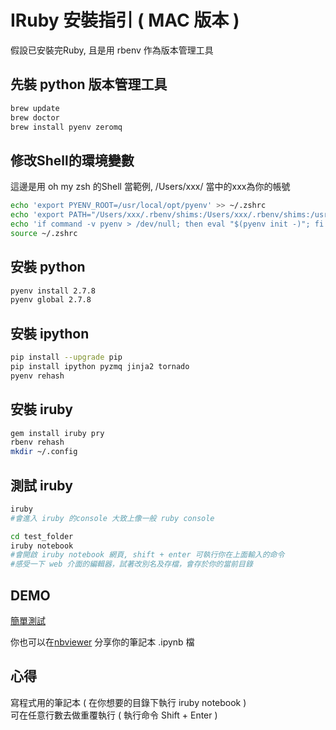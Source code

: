 # IRuby 安裝指引 ( MAC 版本 )
假設已安裝完Ruby, 且是用 rbenv 作為版本管理工具

先裝 python 版本管理工具
--

```sh
brew update
brew doctor
brew install pyenv zeromq
```

修改Shell的環境變數
--
這邊是用 oh my zsh 的Shell 當範例, /Users/xxx/ 當中的xxx為你的帳號

```sh
echo 'export PYENV_ROOT=/usr/local/opt/pyenv' >> ~/.zshrc
echo 'export PATH="/Users/xxx/.rbenv/shims:/Users/xxx/.rbenv/shims:/usr/local/bin:/usr/sbin:/usr/bin:/sbin:/bin:PYENV_ROOT/bin:$PATH"' >> ~/.zshrc
echo 'if command -v pyenv > /dev/null; then eval "$(pyenv init -)"; fi' >> ~/.zshrc
source ~/.zshrc
```

安裝 python
--

```sh
pyenv install 2.7.8
pyenv global 2.7.8
```

安裝 ipython
--

```sh
pip install --upgrade pip
pip install ipython pyzmq jinja2 tornado
pyenv rehash
```

安裝 iruby
--

```sh
gem install iruby pry
rbenv rehash
mkdir ~/.config
```

測試 iruby
--

```sh
iruby
#會進入 iruby 的console 大致上像一般 ruby console
```

```sh
cd test_folder
iruby notebook
#會開啟 iruby notebook 網頁, shift + enter 可執行你在上面輸入的命令
#感受一下 web 介面的編輯器，試著改別名及存檔，會存於你的當前目錄
```

DEMO
--
[簡單測試](http://nbviewer.ipython.org/github/puff-tw/iruby-setup/blob/master/example.ipynb)

你也可以在[nbviewer](http://nbviewer.ipython.org/) 分享你的筆記本
.ipynb 檔

心得
--
寫程式用的筆記本 ( 在你想要的目錄下執行 iruby notebook )  <BR>
可在任意行數去做重覆執行 ( 執行命令 Shift + Enter ) <BR>

